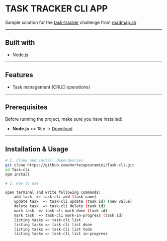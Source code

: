# TASK TRACKER CLI APP

Sample solution for the [task-tracker](https://roadmap.sh/projects/task-tracker) challenge from [roadmap.sh](https://roadmap.sh/).

---

## Built with

- Node.js

---

## Features

- Task management (CRUD operations)

---

## Prerequisites

Before running the project, make sure you have installed:

- **Node.js** >= 18.x → [Download](https://nodejs.org/en/)

---


## Installation & Usage

```bash
# 1. Clone and install dependencies
git clone https://github.com/mortezapouramini/Task-cli.git
cd Task-cli
npm install

# 2. How to use

open terminal and write following commands:
    add task  => task-cli add (task name)
    update task  => task-cli update (task id) (new value)
    delete task  => task-cli delete (task id)
    mark task  => task-cli mark-done (task id)
    mark task  => task-cli mark-in-progress (task id)
    listing tasks => task-cli list
    listing tasks => task-cli list done
    listing tasks => task-cli list todo
    listing tasks => task-cli list in-progress


```
